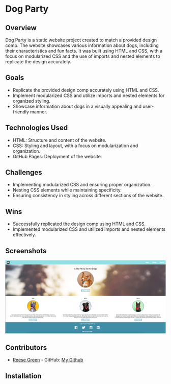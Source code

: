 # Dog Party

## Overview
Dog Party is a static website project created to match a provided design comp. The website showcases various information about dogs, including their characteristics and fun facts. It was built using HTML and CSS, with a focus on modularized CSS and the use of imports and nested elements to replicate the design accurately.

## Goals
- Replicate the provided design comp accurately using HTML and CSS.
- Implement modularized CSS and utilize imports and nested elements for organized styling.
- Showcase information about dogs in a visually appealing and user-friendly manner.

## Technologies Used
- HTML: Structure and content of the website.
- CSS: Styling and layout, with a focus on modularization and organization.
- GitHub Pages: Deployment of the website.

## Challenges
- Implementing modularized CSS and ensuring proper organization.
- Nesting CSS elements while maintaining specificity.
- Ensuring consistency in styling across different sections of the website.

## Wins
- Successfully replicated the design comp using HTML and CSS.
- Implemented modularized CSS and utilized imports and nested elements effectively.

## Screenshots
![Screenshot of static website](dist/images/Screenshot.png)

## Contributors
- [Reese Green](reesegreen2014@me.com) - GitHub: [My Github](https://github.com/reesegreen2014)

## Installation

